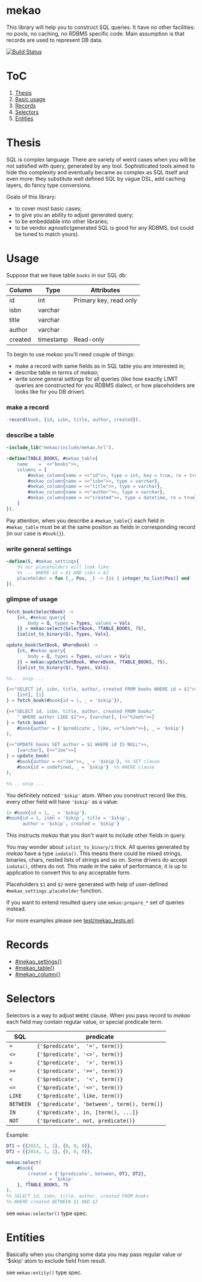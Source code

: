 # mekao
This library will help you to construct SQL queries. It have no other
facilities: no pools, no caching, no RDBMS specific code.
Main assumption is that records are used to represent DB data.

[![Build Status](https://secure.travis-ci.org/ddosia/mekao.png?branch=master)](http://travis-ci.org/ddosia/mekao)


# ToC
1.  [Thesis](#thesis)
2.  [Basic usage](#usage)
3.  [Records](#records)
4.  [Selectors](#selectors)
5.  [Entities](#entities)


# Thesis
SQL is complex language. There are variety of weird cases when you will be
not satisfied with query, generated by any tool. Sophisticated tools aimed
to hide this complexity and eventually became as complex as SQL itself and even
more: they substitute well defined SQL by vague DSL, add caching layers, do
fancy type conversions.

Goals of this library:
* to cover most basic cases;
* to give you an ability to adjust generated query;
* to be embeddable into other libraries;
* to be vendor agnostic(generated SQL is good for any RDBMS, but could be tuned to
match yours).


# Usage
Suppose that we have table `books` in our SQL db:

| Column    | Type      | Attributes                  |
|-----------|-----------|-----------------------------|
| id        | int       | Primary key, read only      |
| isbn      | varchar   |                             |
| title     | varchar   |                             |
| author    | varchar   |                             |
| created   | timestamp | Read-only                   |

To begin to use *mekao* you'll need couple of things:
* make a record with same fields as in SQL table you are interested in;
* describe table in terms of *mekao*;
* write some general settings for all queries (like how exactly LIMIT queries
are constructed for you RDBMS dialect, or how placeholders are looks like for
you DB driver).

### make a record
```erlang
-record(book, {id, isbn, title, author, created}).
```


### describe a table
```erlang
-include_lib("mekao/include/mekao.hrl").

-define(TABLE_BOOKS, #mekao_table{
    name    =  <<"books">>,
    columns = [
        #mekao_column{name = <<"id">>, type = int, key = true, ro = true},
        #mekao_column{name = <<"isbn">>, type = varchar},
        #mekao_column{name = <<"title">>, type = varchar},
        #mekao_column{name = <<"author">>, type = varchar},
        #mekao_column{name = <<"created">>, type = datetime, ro = true}
    ]
}).
```
Pay attention, when you describe a `#mekao_table{}` each field in `#mekao_table`
must be at the same position as fields in corresponding record (in our case is
`#book{}`).


### write general settings
```erlang
-define(S, #mekao_settings{
    %% our placeholders will look like:
    %% ... WHERE id = $1 AND isbn = $2
    placeholder = fun (_, Pos, _) -> [$$ | integer_to_list(Pos)] end
}).
```


### glimpse of usage

```erlang
fetch_book(SelectBook) ->
    {ok, #mekao_query{
        body = Q, types = Types, values = Vals
    }} = mekao:select(SelectBook, ?TABLE_BOOKS, ?S),
    {iolist_to_binary(Q), Types, Vals}.

update_book(SetBook, WhereBook) ->
    {ok, #mekao_query{
        body = Q, types = Types, values = Vals
    }} = mekao:update(SetBook, WhereBook, ?TABLE_BOOKS, ?S),
    {iolist_to_binary(Q), Types, Vals}.

%%... snip ...

{<<"SELECT id, isbn, title, author, created FROM books WHERE id = $1">>,
    [int], [1]
} = fetch_book(#book{id = 1, _ = '$skip'}),

{<<"SELECT id, isbn, title, author, created FROM books"
    " WHERE author LIKE $1">>, [varchar], [<<"%Joe%">>]
} = fetch_book(
    #book{author = {'$predicate', like, <<"%Joe%">>}, _ = '$skip'}
),

{<<"UPDATE books SET author = $1 WHERE id IS NULL">>,
    [varchar], [<<"Joe">>]
} = update_book(
    #book{author = <<"Joe">>, _ = '$skip'}, %% SET clause
    #book{id = undefined, _ = '$skip'}  %% WHERE clause
),

%%... snip ...
```

You definitely noticed `'$skip'` atom. When you construct record
like this, every other field will have `'$skip'` as a value:
```erlang
1> #book{id = 1, _ = '$skip'}.
#book{id = 1, isbn = '$skip', title = '$skip',
      author = '$skip', created = '$skip'}
```
This instructs *mekao* that you don't want to include other fields in query.

You may wonder about `iolist_to_binary/1` trick. All queries generated by
*mekao* have a type `iodata()`. This means there could be mixed strings,
binaries, chars, nested lists of strings and so on. Some drivers do accept
`iodata()`, others do not. This made in the sake of performance, it is up to
application to convert this to any acceptable form.

Placeholders `$1` and `$2` were generated with help of user-defined
`#mekao_settings.placeholder` function.

If you want to extend resulted query use `mekao:prepare_*` set of queries
instead.

For more examples please see [test/mekao_tests.erl](test/mekao_tests.erl).


# Records
* [#mekao_settings{}](doc/records.md#mekao_settings)
* [#mekao_table{}](doc/records.md#mekao_table)
* [#mekao_column{}](doc/records.md#mekao_column)


# Selectors
Selectors is a way to adjust `WHERE` clause. When you pass record to *mekao*
each field may contain regular value, or special predicate term.

| SQL       | predicate                                     |
| --------- | --------------------------------------------- |
| `=`       | `{'$predicate',  '=', term()}`                |
| `<>`      | `{'$predicate', '<>', term()}`                |
| `>`       | `{'$predicate',  '>', term()}`                |
| `>=`      | `{'$predicate', '>=', term()}`                |
| `<`       | `{'$predicate',  '<', term()}`                |
| `<=`      | `{'$predicate', '<=', term()}`                |
| `LIKE`    | `{'$predicate', like, term()}`                |
| `BETWEEN` | `{'$predicate', 'between', term(), term()}`   |
| `IN`      | `{'$predicate', in, [term(), ...]}`           |
| `NOT`     | `{'$predicate', not, predicate()}`            |

Example:
```erlang
DT1 = {{2013, 1, 1}, {0, 0, 0}},
DT2 = {{2014, 1, 1}, {0, 0, 0}},

mekao:select(
    #book{
        created = {'$predicate', between, DT1, DT2},
        _       = '$skip'
    }, ?TABLE_BOOKS, ?S
).
%% SELECT id, isbn, title, author, created FROM books
%% WHERE created BETWEEN $1 AND $2
```

see `mekao:selector()` type spec.


# Entities
Basically when you changing some data you may pass regular value or '$skip' atom
to exclude field from result.

see `mekao:entity()` type spec.
